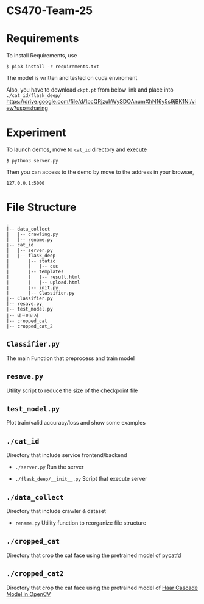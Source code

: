 # CS470-Team-25

Requirements
=====
To install Requirements, use

`$ pip3 install -r requirements.txt`

The model is written and tested on cuda enviroment

Also, you have to download `ckpt.pt` from below link and place into `./cat_id/flask_deep/`
https://drive.google.com/file/d/1pcQRjzuhWySDOAnumXhN16y5s9jBK1Ni/view?usp=sharing


Experiment
=====
To launch demos, move to `cat_id` directory and execute

`$ python3 server.py`

Then you can access to the demo by move to the address in your browser,

`127.0.0.1:5000`

File Structure
=====
```
.
|-- data_collect
|   |-- crawling.py
|   |-- rename.py
|-- cat_id
|   |-- server.py
|   |-- flask_deep
|       |-- static
|       |   |-- css
|       |-- templates
|       |   |-- result.html
|       |   |-- upload.html
|       |-- init.py
|       |-- Classifier.py
|-- Classifier.py
|-- resave.py
|-- test_model.py
|-- 대표이미지
|-- cropped_cat
|-- cropped_cat_2
```

`Classifier.py`
----
The main Function that preprocess and train model

`resave.py`
---
Utility script to reduce the size of the checkpoint file

`test_model.py`
----
Plot train/valid accuracy/loss and show some examples

`./cat_id`
----
Directory that include service frontend/backend
 - `./server.py`
     Run the server
 
 - `./flask_deep/__init__.py`
    Script that execute server

`./data_collect`
----
Directory that include crawler & dataset
 - `rename.py`
    Utility function to reorganize file structure
    


`./cropped_cat`
----
Directory that crop the cat face using the pretrained model of [pycatfd](https://github.com/marando/pycatfd)

`./cropped_cat2`
----
Directory that crop the cat face using the pretrained model of [Haar Cascade Model in OpenCV](https://github.com/opencv/opencv/blob/ca9756f6a1ea25a232d83d768f833b4fa3ee4cf4/data/haarcascades/haarcascade_frontalcatface_extended.xml)
